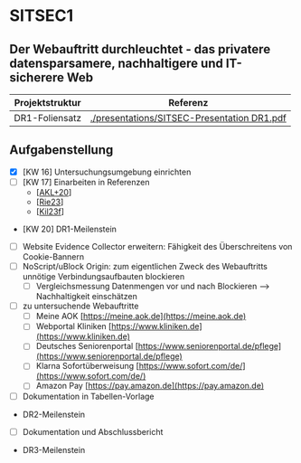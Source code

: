 # SITSEC1
## Der Webauftritt durchleuchtet - das privatere datensparsamere, nachhaltigere und IT-sicherere Web
| Projektstruktur | Referenz |
| --- | --- |
| DR1-Foliensatz | [./presentations/SITSEC-Presentation DR1.pdf](./presentations/SITSEC-Presentation%20DR1.pdf) |

## Aufgabenstellung
- [X] [KW 16] Untersuchungsumgebung einrichten
- [ ] [KW 17] Einarbeiten in Referenzen
  - [[AKL+20](https://www.thinkmind.org/articles/securware_2020_2_80_30032.pdf)]
  - [[Rie23](https://github.com/EU-EDPS/website-evidence-collector)]
  - [[Kil23f](https://cloud.ovgu.de/s/N4NmmD79N9X5HZD)]
- [KW 20] DR1-Meilenstein
- [ ] Website Evidence Collector erweitern: Fähigkeit des Überschreitens von Cookie-Bannern
- [ ] NoScript/uBlock Origin: zum eigentlichen Zweck des Webauftritts unnötige Verbindungsaufbauten blockieren
  - [ ] Vergleichsmessung Datenmengen vor und nach Blockieren --> Nachhaltigkeit einschätzen
- [ ] zu untersuchende Webauftritte
  - [ ] Meine AOK [https://meine.aok.de](https://meine.aok.de)
  - [ ] Webportal Kliniken [https://www.kliniken.de](https://www.kliniken.de)
  - [ ] Deutsches Seniorenportal [https://www.seniorenportal.de/pflege](https://www.seniorenportal.de/pflege)
  - [ ] Klarna Sofortüberweisung [https://www.sofort.com/de/](https://www.sofort.com/de/)
  - [ ] Amazon Pay [https://pay.amazon.de](https://pay.amazon.de)
- [ ] Dokumentation in Tabellen-Vorlage
- DR2-Meilenstein
- [ ] Dokumentation und Abschlussbericht
- DR3-Meilenstein
